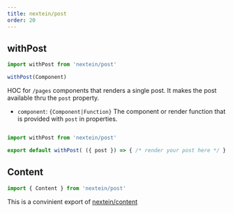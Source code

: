 ```yaml
---
title: nextein/post
order: 20
---
```


## withPost

```js
import withPost from 'nextein/post'

withPost(Component)
```

HOC for `/pages` components that renders a single post. It makes the post available thru the `post` property.

- `component`: `{Component|Function}` The component or render function that is provided with `post` in properties.  


```js

import withPost from 'nextein/post'

export default withPost( ({ post }) => { /* render your post here */ } )

```

## Content

```js
import { Content } from 'nextein/post'
```

This is a convinient export of [nextein/content](../content)